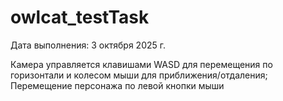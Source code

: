 # owlcat_testTask

Дата выполнения: 3 октября 2025 г.

Камера управляется клавишами WASD для перемещения по горизонтали и колесом мыши для приближения/отдаления; 
Перемещение персонажа по левой кнопки мыши

